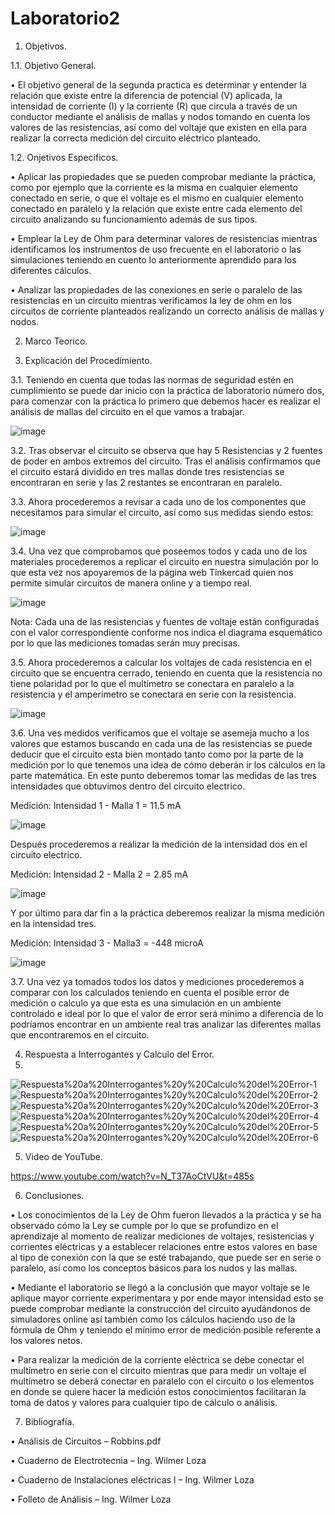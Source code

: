 # Laboratorio2

1. Objetivos.

1.1. Objetivo General.

•	El objetivo general de la segunda practica es determinar y entender la relación que existe entre la diferencia de potencial (V) aplicada, la intensidad de corriente (I)   y la corriente (R) que circula a través de un conductor mediante el análisis de mallas y nodos tomando en cuenta los valores de las resistencias, así como del voltaje que existen en ella para realizar la correcta medición del circuito eléctrico planteado.

1.2. Onjetivos Especificos.

•	Aplicar las propiedades que se pueden comprobar mediante la práctica, como por ejemplo que la corriente es la misma en cualquier elemento conectado en serie, o que el voltaje es el mismo en cualquier elemento conectado en paralelo y la relación que existe entre cada elemento del circuito analizando su funcionamiento además de sus tipos.

•	Emplear la Ley de Ohm para determinar valores de resistencias mientras identificamos los instrumentos de uso frecuente en el laboratorio o las simulaciones teniendo en cuento lo anteriormente aprendido para los diferentes cálculos.

•	Analizar las propiedades de las conexiones en serie o paralelo de las resistencias en un circuito mientras verificamos la ley de ohm en los circuitos de corriente planteados realizando un correcto análisis de mallas y nodos.


2. Marco Teorico.



3. Explicación del Procedimiento.

3.1. Teniendo en cuenta que todas las normas de seguridad estén en cumplimiento se puede dar inicio con la práctica de laboratorio número dos, para comenzar con la práctica lo primero que debemos hacer es realizar el análisis de mallas del circuito en el que vamos a trabajar.

![image](https://user-images.githubusercontent.com/85144847/121295047-00eafa00-c8b4-11eb-97e2-5de281d9a813.png)

3.2. Tras observar el circuito se observa que hay 5 Resistencias y 2 fuentes de poder en ambos extremos del circuito. Tras el análisis confirmamos que el circuito estará dividido en tres mallas donde tres resistencias se encontraran en serie y las 2 restantes se encontraran en paralelo.


3.3. Ahora procederemos a revisar a cada uno de los componentes que necesitamos para simular el circuito, así como sus medidas siendo estos:

![image](https://user-images.githubusercontent.com/85144847/121295253-545d4800-c8b4-11eb-85f7-0008b95fee6c.png)

3.4. Una vez que comprobamos que poseemos todos y cada uno de los materiales procederemos a replicar el circuito en nuestra simulación por lo que esta vez nos apoyaremos de la página web Tinkercad quien nos permite simular circuitos de manera online y a tiempo real. 

![image](https://user-images.githubusercontent.com/85144847/121295377-88386d80-c8b4-11eb-8d7f-f3895d4bf81e.png)

Nota: Cada una de las resistencias y fuentes de voltaje están configuradas con el valor correspondiente conforme nos indica el diagrama esquemático por lo que las mediciones tomadas serán muy precisas.

3.5. Ahora procederemos a calcular los voltajes de cada resistencia en el circuito que se encuentra cerrado, teniendo en cuenta que la resistencia no tiene polaridad por lo que el multímetro se conectara en paralelo a la resistencia y el amperímetro se conectara en serie con la resistencia. 

![image](https://user-images.githubusercontent.com/85144847/121295470-bcac2980-c8b4-11eb-8206-aefbe9194b56.png)

3.6. Una ves medidos verificamos que el voltaje se asemeja mucho a los valores que estamos buscando en cada una de las resistencias se puede deducir que el circuito esta bien montado tanto como por la parte de la medición por lo que tenemos una idea de cómo deberán ir los cálculos en la parte matemática. En este punto deberemos tomar las medidas de las tres intensidades que obtuvimos dentro del circuito electrico.

Medición: Intensidad 1 - Malla 1 = 11.5 mA

![image](https://user-images.githubusercontent.com/85144847/121296299-06e1da80-c8b6-11eb-9baf-10d579427b04.png)

Después procederemos a realizar la medición de la intensidad dos en el circuito electrico.

Medición: Intensidad 2 - Malla 2 = 2.85 mA

![image](https://user-images.githubusercontent.com/85144847/121296432-46a8c200-c8b6-11eb-91a7-c8f8ef6a0c6d.png)

Y por último para dar fin a la práctica deberemos realizar la misma medición en la intensidad tres.

Medición: Intensidad 3 - Malla3 = -448 microA

![image](https://user-images.githubusercontent.com/85144847/121296520-72c44300-c8b6-11eb-8926-a19721f70e34.png)

3.7. Una vez ya tomados todos los datos y mediciones procederemos a comparar con los calculados teniendo en cuenta el posible error de medición o calculo ya que esta es una simulación en un ambiente controlado e ideal por lo que el valor de error será mínimo a diferencia de lo podríamos encontrar en un ambiente real tras analizar las diferentes mallas que encontraremos en el circuito.


4. Respuesta a Interrogantes y Calculo del Error.
5. 
![Respuesta%20a%20Interrogantes%20y%20Calculo%20del%20Error-1](https://user-images.githubusercontent.com/85144847/121370818-a5942880-c902-11eb-8efc-1ef71db83948.png)
![Respuesta%20a%20Interrogantes%20y%20Calculo%20del%20Error-2](https://user-images.githubusercontent.com/85144847/121370828-a6c55580-c902-11eb-8410-7e8982f31f3d.png)
![Respuesta%20a%20Interrogantes%20y%20Calculo%20del%20Error-3](https://user-images.githubusercontent.com/85144847/121370831-a75dec00-c902-11eb-9114-81dac62c18e3.png)
![Respuesta%20a%20Interrogantes%20y%20Calculo%20del%20Error-4](https://user-images.githubusercontent.com/85144847/121370832-a75dec00-c902-11eb-8fd1-f33bbabee0cc.png)
![Respuesta%20a%20Interrogantes%20y%20Calculo%20del%20Error-5](https://user-images.githubusercontent.com/85144847/121370835-a7f68280-c902-11eb-9e51-f47bb66f43af.png)
![Respuesta%20a%20Interrogantes%20y%20Calculo%20del%20Error-6](https://user-images.githubusercontent.com/85144847/121370837-a7f68280-c902-11eb-8079-7e88bdedbcaf.png)



5. Video de YouTube.

https://www.youtube.com/watch?v=N_T37AoCtVU&t=485s

6. Conclusiones.

•	Los conocimientos de la Ley de Ohm fueron llevados a la práctica y se ha observado cómo la Ley se cumple por lo que se profundizo en el aprendizaje al momento de realizar mediciones de voltajes, resistencias y corrientes eléctricas y a establecer relaciones entre estos valores en base al tipo de conexión con la que se esté trabajando, que puede ser en serie o paralelo, así como los conceptos básicos para los nudos y las mallas.

•	Mediante el laboratorio se llegó a la conclusión que mayor voltaje se le aplique mayor corriente experimentara y por ende mayor intensidad esto se puede comprobar mediante la construcción del circuito ayudándonos de simuladores online así también como los cálculos haciendo uso de la fórmula de Ohm y teniendo el mínimo error de medición posible referente a los valores netos.

•	Para realizar la medición de la corriente eléctrica se debe conectar el multímetro en serie con el circuito mientras que para medir un voltaje el multímetro se deberá conectar en paralelo con el circuito o los elementos en donde se quiere hacer la medición estos conocimientos facilitaran la toma de datos y valores para cualquier tipo de cálculo o análisis. 


7. Bibliografía.

•	Análisis de Circuitos – Robbins.pdf

•	Cuaderno de Electrotecnia – Ing. Wilmer Loza

•	Cuaderno de Instalaciones eléctricas I – Ing. Wilmer Loza 

•	Folleto de Análisis – Ing. Wilmer Loza 

